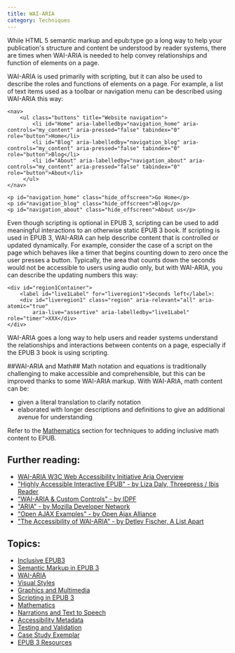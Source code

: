 ```yaml
---
title: WAI-ARIA
category: Techniques
---
```

While HTML 5 semantic markup and epub:type go a long way to help your publication's structure and content be understood by reader systems, there are times when WAI-ARIA  is needed to help convey relationships and function of elements on a page.

WAI-ARIA is used primarily with scripting, but it can also be used to describe the roles and functions of elements on a page. For example, a list of text items used as a toolbar or navigation menu can be described using WAI-ARIA this way:

```
<nav>
    <ul class="buttons" title="Website navigation">
        <li id="Home" aria-labelledby="navigation_home" aria-controls="my_content" aria-pressed="false" tabindex="0" role="button">Home</li>
        <li id="Blog" aria-labelledby="navigation_blog" aria-controls="my_content" aria-pressed="false" tabindex="0" role="button">Blog</li>
        <li id="About" aria-labelledby="navigation_about" aria-controls="my_content" aria-pressed="false" tabindex="0" role="button">About</li>
     </ul>
</nav>

<p id="navigation_home" class="hide_offscreen">Go Home</p>
<p id="navigation_blog" class="hide_offscreen">Blog</p>
<p id="navigation_about" class="hide_offscreen">About us</p>
```

Even though scripting is optional in EPUB 3, scripting can be used to add meaningful interactions to an otherwise static EPUB 3 book. If scripting is used in EPUB 3, WAI-ARIA can help describe content that is controlled or updated dynamically. For example, consider the case of a script on the page which behaves like a timer that begins counting down to zero once the user presses a button. Typically, the area that counts down the seconds would not be accessible to users using audio only, but with WAI-ARIA, you can describe the updating numbers this way:

```
<div id="region1Container">
    <label id="live1Label" for="liveregion1">Seconds left</label>:
    <div id="liveregion1" class="region" aria-relevant="all" aria-atomic="true"
        aria-live="assertive" aria-labelledby="live1Label" role="timer">XXX</div>
</div>
```

WAI-ARIA goes a long way to help users and reader systems understand the relationships and interactions between contents on a page, especially if the EPUB 3 book is using scripting.

##WAI-ARIA and Math##
Math notation and equations is traditionally challenging to make accessible and comprehensible, but this can be improved thanks to some WAI-ARIA markup. With WAI-ARIA, math content can be:
* given a literal translation to clarify notation
* elaborated with longer descriptions and definitions to give an additional avenue for understanding

Refer to the [Mathematics](Mathematics.html) section for techniques to adding inclusive math content to EPUB.

## Further reading: ##
* <a rel="nofollow" class="link-external" href="http://www.w3.org/WAI/intro/aria"> WAI-ARIA W3C Web Accessibility Initiative Aria Overview</a>
* <a rel="nofollow" class="link-external" href="https://developer.mozilla.org/en-US/docs/Web/Accessibility/ARIA"> "Highly Accessible Interactive EPUB" - by Liza Daly, Threepress / Ibis Reader</a>
* <a rel="nofollow" class="link-external" href="http://www.idpf.org/accessibility/guidelines/content/script/aria.php"> "WAI-ARIA & Custom Controls" - by IDPF</a>
* <a rel="nofollow" class="link-external" href="https://developer.mozilla.org/en-US/docs/Web/Accessibility/ARIA"> "ARIA" - by Mozilla Developer Network</a>
* <a rel="nofollow" class="link-external" href="http://oaa-accessibility.org/examples/"> "Open AJAX Examples" - by Open Ajax Alliance</a>
* <a rel="nofollow" class="link-external" href="http://alistapart.com/article/the-accessibility-of-wai-aria"> "The Accessibility of WAI-ARIA" - by Detlev Fischer, A List Apart</a>

## Topics:
* [Inclusive EPUB3](InclusiveEPUB3.html)
* [Semantic Markup in EPUB 3](SemanticMarkupInEPUB3.html)
* [WAI-ARIA](WAI-ARIA.html)
* [Visual Styles](VisualStyles.html)
* [Graphics and Multimedia](GraphicsAndMultimedia.html)
* [Scripting in EPUB 3](ScriptingInEPUB3.html)
* [Mathematics](Mathematics.html)
* [Narrations and Text to Speech](NarrationsAndTextToSpeech.html)
* [Accessibility Metadata](AccessibilityMetadata.html)
* [Testing and Validation](TestingAndValidation.html)
* [Case Study Exemplar](CaseStudyExemplar.html)
* [EPUB 3 Resources](EPUB3Resources.html)
